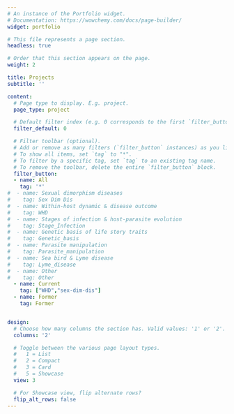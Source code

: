 ```yaml
---
# An instance of the Portfolio widget.
# Documentation: https://wowchemy.com/docs/page-builder/
widget: portfolio

# This file represents a page section.
headless: true

# Order that this section appears on the page.
weight: 2

title: Projects
subtitle: ''

content:
  # Page type to display. E.g. project.
  page_type: project

  # Default filter index (e.g. 0 corresponds to the first `filter_button` instance below).
  filter_default: 0

  # Filter toolbar (optional).
  # Add or remove as many filters (`filter_button` instances) as you like.
  # To show all items, set `tag` to "*".
  # To filter by a specific tag, set `tag` to an existing tag name.
  # To remove the toolbar, delete the entire `filter_button` block.
  filter_button:
  - name: All
    tag: '*'
#  - name: Sexual dimorphism diseases
#    tag: Sex Dim Dis
#  - name: Within-host dynamic & disease outcome
#    tag: WHD
#  - name: Stages of infection & host-parasite evolution
#    tag: Stage_Infection
#  - name: Genetic basis of life story traits
#    tag: Genetic_basis
#  - name: Parasite manipulation
#    tag: Parasite_manipulation
#  - name: Sea bird & Lyme disease
#    tag: Lyme_disease
#  - name: Other
#    tag: Other
  - name: Current
    tag: ["WHD","sex-dim-dis"]
  - name: Former
    tag: Former


design:
  # Choose how many columns the section has. Valid values: '1' or '2'.
  columns: '2'

  # Toggle between the various page layout types.
  #   1 = List
  #   2 = Compact
  #   3 = Card
  #   5 = Showcase
  view: 3

  # For Showcase view, flip alternate rows?
  flip_alt_rows: false
---
```

